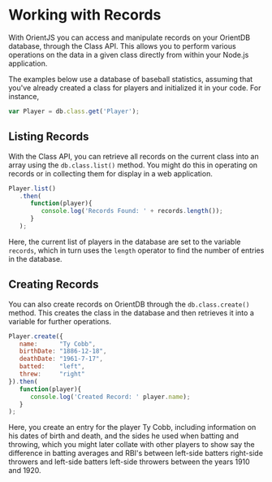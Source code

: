 # Working with Records

With OrientJS you can access and manipulate records on your OrientDB database, through the Class API.  This allows you to perform various operations on the data in a given class directly from within your Node.js application.

The examples below use a database of baseball statistics, assuming that you've already created a class for players and initialized it in your code.  For instance,

```js
var Player = db.class.get('Player');
```

## Listing Records

With the Class API, you can retrieve all records on the current class into an array using the `db.class.list()` method.  You might do this in operating on records or in collecting them for display in a web application.

```js
Player.list()
   .then(
      function(player){
         console.log('Records Found: ' + records.length());
      }
   );
```

Here, the current list of players in the database are set to the variable `records`, which in turn uses the `length` operator to find the number of entries in the database.


## Creating Records

You can also create records on OrientDB through the `db.class.create()` method.  This creates the class in the database and then retrieves it into a variable for further operations.

```js
Player.create({
   name:      "Ty Cobb",
   birthDate: "1886-12-18",
   deathDate: "1961-7-17",
   batted:    "left",
   threw:     "right"
}).then(
   function(player){
      console.log('Created Record: ' player.name);
   }
);
```

Here, you create an entry for the player Ty Cobb, including information on his dates of birth and death, and the sides he used when batting and throwing, which you might later collate with other players to show say the difference in batting averages and RBI's between left-side batters right-side throwers and left-side batters left-side throwers between the years 1910 and 1920.
